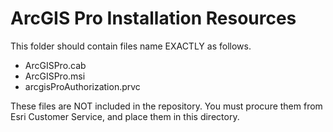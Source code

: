 # ArcGIS Pro Installation Resources

This folder should contain files name EXACTLY as follows.
- ArcGISPro.cab
- ArcGISPro.msi
- arcgisProAuthorization.prvc

These files are NOT included in the repository. You must procure them from Esri Customer Service, and place them in this directory.